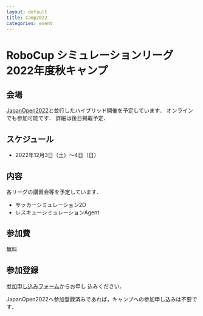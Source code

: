 ```yaml
---
layout: default
title: Camp2022
categories: event
---
```


# RoboCup シミュレーションリーグ 2022年度秋キャンプ


## 会場

[JapanOpen2022](japanopen)と並行したハイブリッド開催を予定しています．
オンラインでも参加可能です．
詳細は後日掲載予定．

## スケジュール

- 2022年12月3日（土）〜4日（日）


## 内容

各リーグの講習会等を予定しています．

- サッカーシミュレーション2D
- レスキューシミュレーションAgent

## 参加費

無料

## 参加登録

[参加申し込みフォーム](https://forms.gle/jmUXtJ7YU3NRM3rj6)からお申し
込みください．

JapanOpen2022へ参加登録済みであれば，キャンプへの参加申し込みは不要です．
